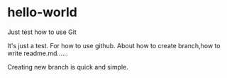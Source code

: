 # hello-world
Just test how to use Git

It's just a test. For how to use github. About how to create branch,how to write readme.md......

Creating new branch is quick and simple.


